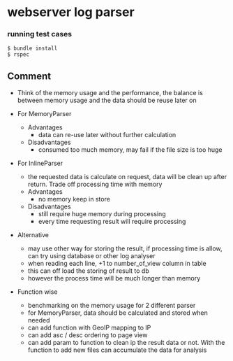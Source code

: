# webserver log parser

### running test cases

```
$ bundle install
$ rspec
```

## Comment

- Think of the memory usage and the performance, the balance is between memory usage and the data should be reuse later on
- For MemoryParser
  - Advantages
    - data can re-use later without further calculation
  - Disadvantages
    - consumed too much memory, may fail if the file size is too huge
- For InlineParser
  - the requested data is calculate on request, data will be clean up after return. Trade off processing time with memory
  - Advantages
    - no memory keep in store
  - Disadvantages
    - still require huge memory during processing
    - every time requesting result will require processing
- Alternative
   - may use other way for storing the result, if processing time is allow, can try using database or other log analyser
   - when reading each line, +1 to number_of_view column in table
   - this can off load the storing of result to db
   - however the process time will be much longer than memory      

- Function wise
  - benchmarking on the memory usage for 2 different parser
  - for MemoryParser, data should be calculated and stored when needed
  - can add function with GeoIP mapping to IP
  - can add asc / desc ordering to page view
  - can add param to function to clean ip the result data or not. With the function to add new files can accumulate the data for analysis
